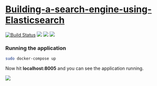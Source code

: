 # [Building-a-search-engine-using-Elasticsearch](https://hacker.dineshsonachalam.me/)
[![Build Status](https://api.travis-ci.org/dineshsonachalam/Building-a-search-engine-using-Elasticsearch.svg?branch=master)](https://travis-ci.org/dineshsonachalam/Building-a-search-engine-using-Elasticsearch)
[![](https://img.shields.io/docker/pulls/dineshsonachalam/hacker.svg)](https://cloud.docker.com/u/dineshsonachalam/repository/docker/dineshsonachalam/hacker)
[![](https://img.shields.io/badge/python-3.5%20%7C%203.6%20%7C%203.7-blue.svg)](https://www.python.org/downloads/release/python-370/)
[![](https://img.shields.io/badge/license-MIT-green.svg)](https://github.com/dineshsonachalam/Building-a-search-engine-using-Elasticsearch/blob/master/LICENSE)






### Running the application

```sh
sudo docker-compose up
```
Now hit **localhost:8005** and you can see the application running.

![](https://cdn-images-1.medium.com/max/800/1*ZvovF3fIKf1sh045UgXARQ.png)




